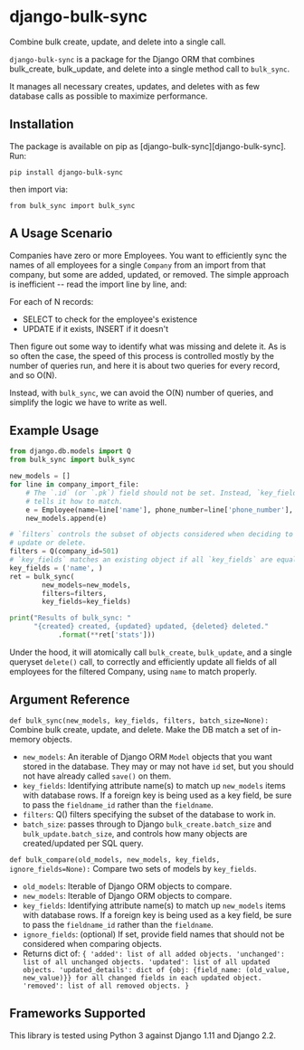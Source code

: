 # django-bulk-sync
Combine bulk create, update, and delete into a single call.

`django-bulk-sync` is a package for the Django ORM that combines bulk_create, bulk_update, and delete into a single method call to `bulk_sync`.  

It manages all necessary creates, updates, and deletes with as few database calls as possible to maximize performance.

## Installation

The package is available on pip as [django-bulk-sync][django-bulk-sync].  Run:

`pip install django-bulk-sync`

then import via:

`from bulk_sync import bulk_sync`

## A Usage Scenario

Companies have zero or more Employees. You want to efficiently sync the names of all employees for a single `Company` from an import from that company, but some are added, updated, or removed.  The simple approach is inefficient -- read the import line by line, and:

For each of N records:

- SELECT to check for the employee's existence
- UPDATE if it exists, INSERT if it doesn't

Then figure out some way to identify what was missing and delete it.  As is so often the case, the speed of this process is controlled mostly by the number of queries run, and here it is about two queries for every record, and so O(N).

Instead, with `bulk_sync`, we can avoid the O(N) number of queries, and simplify the logic we have to write as well. 
	
## Example Usage

```python
from django.db.models import Q
from bulk_sync import bulk_sync

new_models = []
for line in company_import_file:
	# The `.id` (or `.pk`) field should not be set. Instead, `key_fields` 
	# tells it how to match.
	e = Employee(name=line['name'], phone_number=line['phone_number'], ...)
	new_models.append(e)

# `filters` controls the subset of objects considered when deciding to 
# update or delete.
filters = Q(company_id=501)  
# `key_fields` matches an existing object if all `key_fields` are equal.
key_fields = ('name', )  
ret = bulk_sync(
        new_models=new_models,
        filters=filters,
        key_fields=key_fields)

print("Results of bulk_sync: "
      "{created} created, {updated} updated, {deleted} deleted."
      		.format(**ret['stats']))
```

Under the hood, it will atomically call `bulk_create`, `bulk_update`, and a single queryset `delete()` call, to correctly and efficiently update all fields of all employees for the filtered Company, using `name` to match properly. 

## Argument Reference

`def bulk_sync(new_models, key_fields, filters, batch_size=None):`
Combine bulk create, update, and delete.  Make the DB match a set of in-memory objects.
- `new_models`: An iterable of Django ORM `Model` objects that you want stored in the database. They may or may not have `id` set, but you should not have already called `save()` on them.
- `key_fields`: Identifying attribute name(s) to match up `new_models` items with database rows.  If a foreign key is being used as a key field, be sure to pass the `fieldname_id` rather than the `fieldname`.
- `filters`: Q() filters specifying the subset of the database to work in.
- `batch_size`: passes through to Django `bulk_create.batch_size` and `bulk_update.batch_size`, and controls how many objects are created/updated per SQL query.

`def bulk_compare(old_models, new_models, key_fields, ignore_fields=None):`
Compare two sets of models by `key_fields`.
- `old_models`: Iterable of Django ORM objects to compare.
- `new_models`: Iterable of Django ORM objects to compare.
- `key_fields`: Identifying attribute name(s) to match up `new_models` items with database rows.  If a foreign key
        is being used as a key field, be sure to pass the `fieldname_id` rather than the `fieldname`.
- `ignore_fields`: (optional) If set, provide field names that should not be considered when comparing objects.
- Returns dict of: ```
    {
        'added': list of all added objects.
        'unchanged': list of all unchanged objects.
        'updated': list of all updated objects.
        'updated_details': dict of {obj: {field_name: (old_value, new_value)}} for all changed fields in each updated object.
        'removed': list of all removed objects.
    } ```

## Frameworks Supported

This library is tested using Python 3 against Django 1.11 and Django 2.2.
